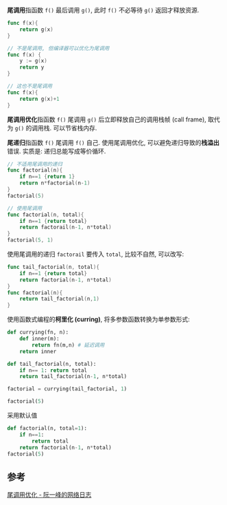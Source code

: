 
**尾调用**指函数 `f()` 最后调用 `g()`, 此时 `f()` 不必等待 `g()` 返回才释放资源.

```go
func f(x){
	return g(x)
}
```

```go
// 不是尾调用, 但编译器可以优化为尾调用
func f(x) {
	y := g(x)
	return y
}

// 这也不是尾调用
func f(x){
	return g(x)+1
}
```

**尾调用优化**指函数 `f()` 尾调用 `g()` 后立即释放自己的调用栈帧 (call frame), 取代为 `g()` 的调用栈. 可以节省栈内存.

**尾递归**指函数 `f()` 尾调用 `f()` 自己. 使用尾调用优化, 可以避免递归导致的**栈溢出**错误. 实质是: 递归总能写成等价循环.

```go
// 不适用尾调用的递归
func factorial(n){
	if n==1 {return 1}
	return n*factorial(n-1)
}
factorial(5)

// 使用尾调用
func factorial(n, total){
	if n==1 {return total}
	return factorail(n-1, n*total)
}
factorial(5, 1)
```

使用尾调用的递归 `factorail` 要传入 `total`, 比较不自然, 可以改写:

```go
func tail_factorial(n, total){
	if n==1 {return total}
	return factorial(n-1, n*total)
}
func factorial(n){
	return tail_factorial(n,1)
}
```

使用函数式编程的**柯里化 (curring)**, 将多参数函数转换为单参数形式:
```python
def currying(fn, n):
	def inner(m):
		return fn(m,n) # 延迟调用
	return inner

def tail_factorial(n, total):
	if n== 1: return total
	return tail_factorial(n-1, n*total)

factorial = currying(tail_factorial, 1)

factorial(5)
```

采用默认值
```python
def factorial(n, total=1):
	if n==1:
		return total
	return factorial(n-1, n*total)
factorial(5)
```

## 参考

[尾调用优化 - 阮一峰的网络日志](https://www.ruanyifeng.com/blog/2015/04/tail-call.html)
